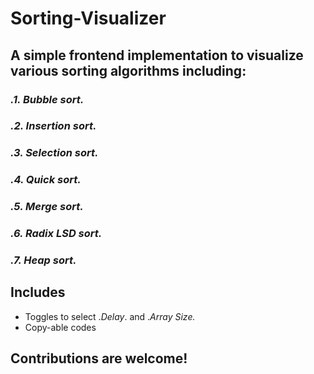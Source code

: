 # Sorting-Visualizer

## A simple frontend implementation to visualize various sorting algorithms including:
### _.1. Bubble sort._<br>
### _.2. Insertion sort._<br>
### _.3. Selection sort._<br>
### _.4. Quick sort._<br>
### _.5. Merge sort._<br>
### _.6. Radix LSD sort._<br>
### _.7. Heap sort._<br>

## Includes
 + Toggles to select ._Delay_. and ._Array Size._
 + Copy-able codes

## Contributions are welcome!
